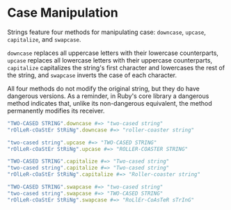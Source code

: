 # Case Manipulation

Strings feature four methods for manipulating case: `downcase`, `upcase`, `capitalize`, and `swapcase`. 

`downcase` replaces all uppercase letters with their lowercase counterparts, `upcase` replaces all lowercase letters with their uppercase counterparts, `capitalize` capitalizes the string's first character and lowercases the rest of the string, and `swapcase` inverts the case of each character. 

All four methods do not modify the original string, but they do have dangerous versions. As a reminder, in Ruby's core library a dangerous method indicates that, unlike its non-dangerous equivalent, the method permanently modifies its receiver.

```ruby
"TWO-CASED STRING".downcase #=> "two-cased string"
"rOlLeR-cOaStEr StRiNg".downcase #=> "roller-coaster string"

"two-cased string".upcase #=> "TWO-CASED STRING"
"rOlLeR-cOaStEr StRiNg".upcase #=> "ROLLER-COASTER STRING"

"TWO-CASED STRING".capitalize #=> "Two-cased string"
"two-cased string".capitalize #=> "Two-cased string"
"rOlLeR-cOaStEr StRiNg".capitalize #=> "Roller-coaster string"

"TWO-CASED STRING".swapcase #=> "two-cased string"
"two-cased string".swapcase #=> "TWO-CASED STRING"
"rOlLeR-cOaStEr StRiNg".swapcase #=> "RoLlEr-CoAsTeR sTrInG"
```